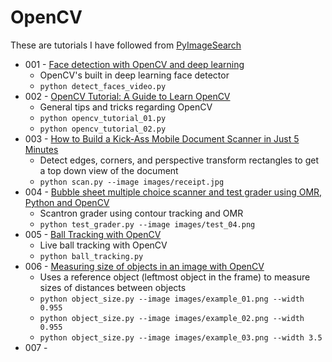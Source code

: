 # OpenCV
These are tutorials I have followed from [PyImageSearch](https://www.pyimagesearch.com/)

* 001 - [Face detection with OpenCV and deep learning](https://www.pyimagesearch.com/2018/02/26/face-detection-with-opencv-and-deep-learning/)
    * OpenCV's built in deep learning face detector
    * `python detect_faces_video.py`
* 002 - [OpenCV Tutorial: A Guide to Learn OpenCV](https://www.pyimagesearch.com/2018/07/19/opencv-tutorial-a-guide-to-learn-opencv/)
    * General tips and tricks regarding OpenCV
    * `python opencv_tutorial_01.py`
    * `python opencv_tutorial_02.py`
* 003 - [How to Build a Kick-Ass Mobile Document Scanner in Just 5 Minutes](https://www.pyimagesearch.com/2014/09/01/build-kick-ass-mobile-document-scanner-just-5-minutes/)
    * Detect edges, corners, and perspective transform rectangles to get a top down view of the document
    * `python scan.py --image images/receipt.jpg`
* 004 - [Bubble sheet multiple choice scanner and test grader using OMR, Python and OpenCV](https://www.pyimagesearch.com/2016/10/03/bubble-sheet-multiple-choice-scanner-and-test-grader-using-omr-python-and-opencv/)
    * Scantron grader using contour tracking and OMR
    * `python test_grader.py --image images/test_04.png`
* 005 - [Ball Tracking with OpenCV](https://www.pyimagesearch.com/2015/09/14/ball-tracking-with-opencv/)
    * Live ball tracking with OpenCV
    * `python ball_tracking.py`
* 006 - [Measuring size of objects in an image with OpenCV](https://www.pyimagesearch.com/2016/03/28/measuring-size-of-objects-in-an-image-with-opencv/)
    * Uses a reference object (leftmost object in the frame) to measure sizes of distances between objects
    * `python object_size.py --image images/example_01.png --width 0.955`
    * `python object_size.py --image images/example_02.png --width 0.955`
    * `python object_size.py --image images/example_03.png --width 3.5`
* 007 - []()

